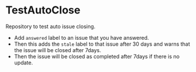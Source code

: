 # TestAutoClose

Repository to test auto issue closing.

* Add `answered` label to an issue that you have answered.
* Then this adds the `stale` label to that issue after 30 days and warns that the issue will be closed after 7days.
* Then the issue will be closed as completed after 7days if there is no update.
